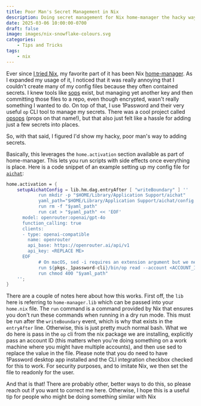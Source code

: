 ```yaml
---
title: Poor Man's Secret Management in Nix
description: Doing secret management for Nix home-manager the hacky way
date: 2025-03-06 10:00:00-0700
draft: false
image: images/nix-snowflake-colours.svg
categories:
    - Tips and Tricks
tags:
    - nix
---
```


Ever since [I tried Nix](../a-review-of-nix/index.md), my favorite part of it has been Nix
[home-manager](https://github.com/nix-community/home-manager). As I expanded my usage of it, I
noticed that it was really annoying that I couldn't create many of my config files because they
often contained secrets. I knew tools like [sops](https://github.com/getsops/sops) exist, but
managing yet another key and then committing those files to a repo, even though encrypted, wasn't
really something I wanted to do. On top of that, I use 1Password and their very useful `op` CLI tool
to manage my secrets. There was a cool project called [opsops](https://github.com/vst/opsops) (props
on that name!), but that also just felt like a hassle for adding just a few secrets into places.

So, with that said, I figured I'd show my hacky, poor man's way to adding secrets. 

Basically, this leverages the `home.activation` section available as part of home-manager. This lets
you run scripts with side effects once everything is place. Here is a code snippet of an example
setting up my config file for [`aichat`](https://github.com/sigoden/aichat):

```nix
home.activation = {
    setupAichatConfig = lib.hm.dag.entryAfter [ "writeBoundary" ] ''
            run mkdir -p "$HOME/Library/Application Support/aichat"
            yaml_path="$HOME/Library/Application Support/aichat/config.yaml"
            run rm -f "$yaml_path"
            run cat > "$yaml_path" << 'EOF'
      model: openrouter:openai/gpt-4o
      function_calling: true
      clients:
      - type: openai-compatible
        name: openrouter
        api_base: https://openrouter.ai/api/v1
        api_key: <REPLACE ME>
      EOF
            # On macOS, sed -i requires an extension argument but we need to avoid escaping issues
            run ${pkgs._1password-cli}/bin/op read --account <ACCOUNT_ID_HERE> "op://Private/aichat-openrouter-token/credential" | run xargs -I{} sed -i"" 's/<REPLACE ME>/{}/g' "$yaml_path"
            run chmod 400 "$yaml_path"
    '';
}
```

There are a couple of notes here about how this works. First off, the `lib` here is referring to
`home-manager.lib` which can be passed into your `home.nix` file. The `run` command is a command
provided by Nix that ensures you don't run these commands when running in a dry run mode. This must
be run after the `writeBoundary` event, which is why that exists in the `entryAfter` line.
Otherwise, this is just pretty much normal bash. What we do here is pass in the `op` cli from the
nix package we are installing, explicitly pass an account ID (this matters when you're doing
something on a work machine where you might have multiple accounts), and then use sed to replace the
value in the file. Please note that you do need to have 1Password desktop app installed and the CLI
integration checkbox checked for this to work. For security purposes, and to imitate Nix, we then
set the file to readonly for the user.

And that is that! There are probably other, better ways to do this, so please reach out if you want
to correct me here. Otherwise, I hope this is a useful tip for people who might be doing something
similar with Nix
